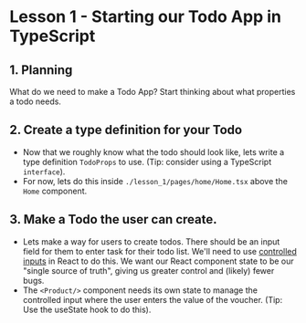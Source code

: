 # Lesson 1 - Starting our Todo App in TypeScript

## 1. Planning

What do we need to make a Todo App? Start thinking about what properties a todo needs.

## 2. Create a type definition for your Todo

- Now that we roughly know what the todo should look like, lets write a type definition `TodoProps` to use. (Tip: consider using a TypeScript `interface`).
- For now, lets do this inside `./lesson_1/pages/home/Home.tsx` above the `Home` component.

## 3. Make a Todo the user can create.

- Lets make a way for users to create todos. There should be an input field for them to enter task for their todo list. We'll need to use [controlled inputs](https://reactjs.org/docs/forms.html#controlled-components) in React to do this. We want our React component state to be our "single source of truth", giving us greater control and (likely) fewer bugs.
- The `<Product/>` component needs its own state to manage the controlled input where the user enters the value of the voucher. (Tip: Use the useState hook to do this).
